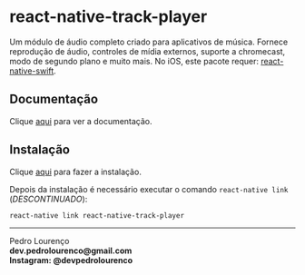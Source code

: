 # react-native-track-player

Um módulo de áudio completo criado para aplicativos de música. Fornece reprodução de áudio, controles de mídia externos, suporte a chromecast, modo de segundo plano e muito mais. No iOS, este pacote requer: [react-native-swift](react-native-swift.md).

## Documentação

Clique [aqui](https://github.com/react-native-kit/react-native-track-player) para ver a documentação.

## Instalação

Clique [aqui](https://www.npmjs.com/package/react-native-track-player) para fazer a instalação.

Depois da instalação é necessário executar o comando `react-native link` (_DESCONTINUADO_):

```
react-native link react-native-track-player
```
<hr>
<stong>Pedro Lourenço</strong><br>
<Strong>dev.pedrolourenco@gmail.com</strong><br>
<Strong>Instagram: @devpedrolourenco</strong>